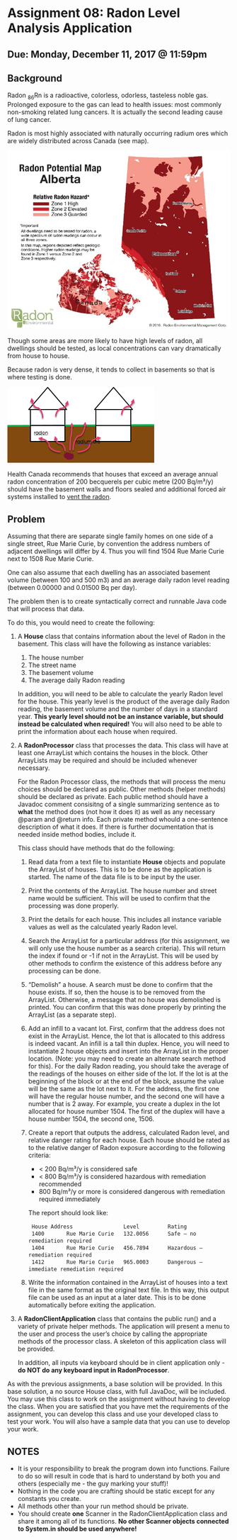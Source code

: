 # Assignment 08: Radon Level Analysis Application

## Due: Monday, December 11, 2017 @ 11:59pm

## Background

Radon <sub>86</sub>Rn is a radioactive, colorless, odorless, tasteless noble gas. Prolonged exposure to the gas can lead to health issues: most commonly non-smoking related lung cancers.  It is actually the second leading cause of lung cancer.

Radon is most highly associated with naturally occurring radium ores which are widely distributed across Canada (see map).

![Map](radon-map-alberta.jpg?raw=true)

Though some areas are more likely to have high levels of radon, all dwellings should be tested, as local concentrations can vary dramatically from house to house.

Because radon is very dense, it tends to collect in basements so that is where testing is done.

![Image](scary-radon-diagram.PNG?raw=true)

Health Canada recommends that houses that exceed an average annual radon concentration of 200 becquerels per cubic metre (200 Bq/m³/y) should have the basement walls and floors sealed and additional forced air systems installed to [vent the radon](http://www.hc-sc.gc.ca/ewh-semt/radiation/radon/faq_fq-eng.php#indoor).

## Problem

Assuming that there are separate single family homes on one side of a single street, Rue Marie Curie, by convention the address numbers of adjacent dwellings will differ by 4. Thus you will find 1504 Rue Marie Curie next to 1508 Rue Marie Curie.

One can also assume that each dwelling has an associated basement volume (between 100 and 500 m3) and an average daily radon level reading (between 0.00000 and 0.01500 Bq per day).

The problem then is to create syntactically correct and runnable Java code that will process that data.

To do this, you would need to create the following:

1. A **House** class that contains information about the level of Radon in the basement.  This class will have the following as instance variables:

    1. The house number 
    1. The street name
    1. The basement volume
    1. The average daily Radon reading

    In addition, you will need to be able to calculate the yearly Radon level for the house.  This yearly level is the product of the average daily Radon reading, the basement volume and the number of days in a standard year.  **This yearly level should not be an instance variable, but should instead be calculated when required!** You will also need to be able to print the information about each house when required.
 
1. A **RadonProcessor** class that processes the data.  This class will have at least one ArrayList which contains the houses in the block.  Other ArrayLists may be required and should be included whenever necessary. 

    For the Radon Processor class, the methods that will process the menu choices should be declared as public.  Other methods (helper methods) should be declared as private.  Each public method should have a Javadoc comment consisitng of a single summarizing sentence as to **what** the method does (not how it does it) as well as any necessary @param and @return info. Each private method whould a one-sentence description of what it does. If there is further documentation that is needed inside method bodies, include it.

    This class should have methods that do the following:

    1. Read data from a text file to instantiate **House** objects and populate the ArrayList of houses.  This is to be done as the application is started.  The name of the data file is to be input by the user.
   1. Print the contents of the ArrayList.  The house number and street name would be sufficient.  This will be used to confirm that the processing was done properly.
   1. Print the details for each house.  This includes all instance variable values as well as the calculated yearly Radon level.
   1. Search the ArrayList for a particular address (for this assignment, we will only use the house number as a search criteria).  This will return the index if found or -1 if not in the ArrayList.  This will be used by other methods to confirm the existence of this address before any processing can be done.
   1. “Demolish” a house.  A search must be done to confirm that the house exists.  If so, then the house is to be removed from the ArrayList.  Otherwise, a message that no house was demolished is printed.  You can confirm that this was done properly by printing the ArrayList (as a separate step).
   1. Add an infill to a vacant lot.  First, confirm that the address does not exist in the ArrayList.  Hence, the lot that is allocated to this address is indeed vacant.  An infill is a tall thin duplex.  Hence, you will need to instantiate 2 house objects and insert into the ArrayList in the proper location.  (Note: you may need to create an alternate search method for this).  For the daily Radon reading, you should take the average of the readings of the houses on either side of the lot. If the lot is at the beginning of the block or at the end of the block, assume the value will be the same as the lot next to it.  For the address, the first one will have the regular house number, and the second one will have a number that is 2 away.  For example, you create a duplex in the lot allocated for house number 1504.  The first of the duplex will have a house number 1504, the second one, 1506. 
    1. Create a report that outputs the address, calculated Radon level, and relative danger rating for each house. Each house should be rated as to the relative danger of Radon exposure according to the following criteria:
        * < 200 Bq/m³/y is considered safe
        * < 800 Bq/m³/y is considered hazardous with remediation recommended
        * 800 Bq/m³/y or more is considered dangerous with remediation required immediately 

        The report should look like:

            House Address		         Level	       Rating
            1400       Rue Marie Curie	 132.0056      Safe – no remediation required
            1404       Rue Marie Curie	 456.7894      Hazardous – remediation required
            1412       Rue Marie Curie	 965.0003      Dangerous – immediate remediation required

   1. Write the information contained in the ArrayList of houses into a text file in the same format as the original text file.  In this way, this output file can be used as an input at a later date.  This is to be done automatically before exiting the application.

1. A **RadonClientApplication** class that contains the public run() and a variety of private helper methods.  The application will present a menu to the user and process the user’s choice by calling the appropriate methods of the processor class.  A skeleton of this application class will be provided.

    In addition, all inputs via keyboard should be in client application only - **do NOT do any keyboard input in RadonProcessor**.

As with the previous assignments, a base solution will be provided.  In this base solution, a no source House class, with full JavaDoc,  will be included.  You may use this class to work on the assignment without having to develop the class.  When you are satisfied that you have met the requirements of the assignment, you can develop this class and use your developed class to test your work.  You will also have a sample data that you can use to develop your work. 

## NOTES

* It is your responsibility to break the program down into functions. Failure to do so will result in code that is hard to understand by both you and others (especially me - the guy marking your stuff)!
* Nothing in the code you are crafting should be static except for any constants you create.
* All methods other than your run method should be private.
* You should create **one** Scanner in the RadonClientApplication class and share it among all of its functions. **No other Scanner objects connected to System.in should be used anywhere!**
